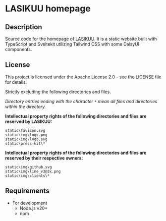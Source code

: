 # LASIKUU homepage

## Description

Source code for the homepage of [LASIKUU](https://lasikuu.jp). It is a static website built with TypeScript and Sveltekit utilizing Tailwind CSS with some DaisyUI components.

## License

This project is licensed under the Apache License 2.0 - see the [LICENSE](LICENSE) file for details.

Strictly excluding the following directories and files.

_Directory entries ending with the character `*` mean all files and directories within the directory._

**Intellectual property rights of the following directories and files are reserved by LASIKUU:**

```
static\favicon.svg
static\img\logo.png
static\img\logo.svg
static\press-kit\*
```

**Intellectual property rights of the following directories and files are reserved by their respective owners:**

```
static\img\github.svg
static\img\line_v3@3x.png
static\img\clients\*
```

## Requirements

- For development
  - Node.js v20+
  - npm
